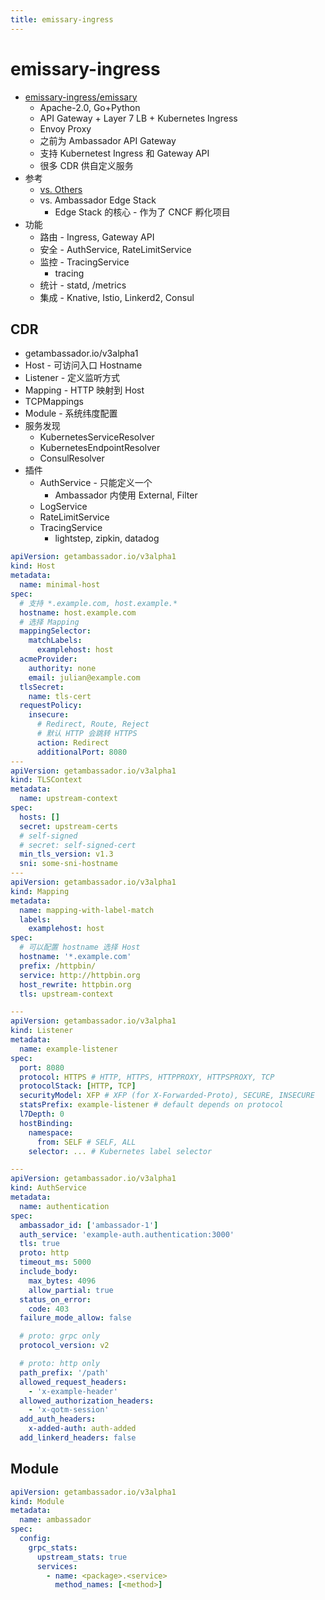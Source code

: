 ```yaml
---
title: emissary-ingress
---
```


# emissary-ingress

- [emissary-ingress/emissary](https://github.com/emissary-ingress/emissary)
  - Apache-2.0, Go+Python
  - API Gateway + Layer 7 LB + Kubernetes Ingress
  - Envoy Proxy
  - 之前为 Ambassador API Gateway
  - 支持 Kubernetest Ingress 和 Gateway API
  - 很多 CDR 供自定义服务
- 参考
  - [vs. Others](https://www.getambassador.io/docs/emissary/latest/about/alternatives/)
  - vs. Ambassador Edge Stack
    - Edge Stack 的核心 - 作为了 CNCF 孵化项目
- 功能
  - 路由 - Ingress, Gateway API
  - 安全 - AuthService, RateLimitService
  - 监控 - TracingService
    - tracing
  - 统计 - statd, /metrics
  - 集成 - Knative, Istio, Linkerd2, Consul

## CDR

- getambassador.io/v3alpha1
- Host - 可访问入口 Hostname
- Listener - 定义监听方式
- Mapping - HTTP 映射到 Host
- TCPMappings
- Module - 系统纬度配置
- 服务发现
  - KubernetesServiceResolver
  - KubernetesEndpointResolver
  - ConsulResolver
- 插件
  - AuthService - 只能定义一个
    - Ambassador 内使用 External, Filter
  - LogService
  - RateLimitService
  - TracingService
    - lightstep, zipkin, datadog

```yaml
apiVersion: getambassador.io/v3alpha1
kind: Host
metadata:
  name: minimal-host
spec:
  # 支持 *.example.com, host.example.*
  hostname: host.example.com
  # 选择 Mapping
  mappingSelector:
    matchLabels:
      examplehost: host
  acmeProvider:
    authority: none
    email: julian@example.com
  tlsSecret:
    name: tls-cert
  requestPolicy:
    insecure:
      # Redirect, Route, Reject
      # 默认 HTTP 会跳转 HTTPS
      action: Redirect
      additionalPort: 8080
---
apiVersion: getambassador.io/v3alpha1
kind: TLSContext
metadata:
  name: upstream-context
spec:
  hosts: []
  secret: upstream-certs
  # self-signed
  # secret: self-signed-cert
  min_tls_version: v1.3
  sni: some-sni-hostname
---
apiVersion: getambassador.io/v3alpha1
kind: Mapping
metadata:
  name: mapping-with-label-match
  labels:
    examplehost: host
spec:
  # 可以配置 hostname 选择 Host
  hostname: '*.example.com'
  prefix: /httpbin/
  service: http://httpbin.org
  host_rewrite: httpbin.org
  tls: upstream-context

---
apiVersion: getambassador.io/v3alpha1
kind: Listener
metadata:
  name: example-listener
spec:
  port: 8080
  protocol: HTTPS # HTTP, HTTPS, HTTPPROXY, HTTPSPROXY, TCP
  protocolStack: [HTTP, TCP]
  securityModel: XFP # XFP (for X-Forwarded-Proto), SECURE, INSECURE
  statsPrefix: example-listener # default depends on protocol
  l7Depth: 0
  hostBinding:
    namespace:
      from: SELF # SELF, ALL
    selector: ... # Kubernetes label selector

---
apiVersion: getambassador.io/v3alpha1
kind: AuthService
metadata:
  name: authentication
spec:
  ambassador_id: ['ambassador-1']
  auth_service: 'example-auth.authentication:3000'
  tls: true
  proto: http
  timeout_ms: 5000
  include_body:
    max_bytes: 4096
    allow_partial: true
  status_on_error:
    code: 403
  failure_mode_allow: false

  # proto: grpc only
  protocol_version: v2

  # proto: http only
  path_prefix: '/path'
  allowed_request_headers:
    - 'x-example-header'
  allowed_authorization_headers:
    - 'x-qotm-session'
  add_auth_headers:
    x-added-auth: auth-added
  add_linkerd_headers: false
```

## Module

```yaml
apiVersion: getambassador.io/v3alpha1
kind: Module
metadata:
  name: ambassador
spec:
  config:
    grpc_stats:
      upstream_stats: true
      services:
        - name: <package>.<service>
          method_names: [<method>]
```
